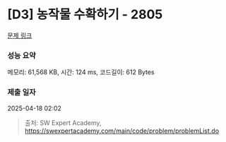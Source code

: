 # [D3] 농작물 수확하기 - 2805 

[문제 링크](https://swexpertacademy.com/main/code/problem/problemDetail.do?contestProbId=AV7GLXqKAWYDFAXB) 

### 성능 요약

메모리: 61,568 KB, 시간: 124 ms, 코드길이: 612 Bytes

### 제출 일자

2025-04-18 02:02



> 출처: SW Expert Academy, https://swexpertacademy.com/main/code/problem/problemList.do